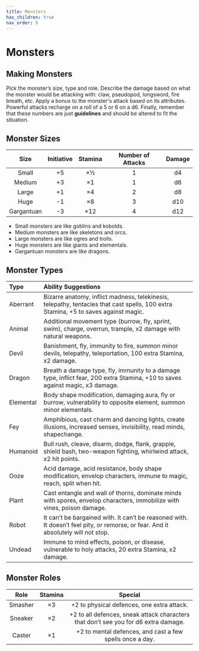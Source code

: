```yaml
---
title: Monsters
has_children: true
nav_order: 9	
---
```


# Monsters

## Making Monsters
Pick the monster’s size, type and role. Describe the damage based on what the monster would be attacking with: claw, pseudopod, longsword, fire breath, etc. Apply a bonus to the monster's attack based on its attributes. Powerful attacks recharge on a roll of a 5 or 6 on a d6. Finally, remember that these numbers are just **guidelines** and should be altered to fit the situation.

## Monster Sizes

| Size       | Initiative | Stamina | Number of Attacks | Damage |
|:----------:|:----------:|:-------:|:-----------------:|:------:|
| Small      | +5         | ×½      | 1                 | d4     |
| Medium     | +3         | ×1      | 1                 | d6     |
| Large      | +1         | ×4      | 2                 | d8     |
| Huge       | -1         | ×8      | 3                 | d10    |
| Gargantuan | -3         | ×12     | 4                 | d12    |

* Small monsters are like goblins and kobolds.
* Medium monsters are like skeletons and orcs.
* Large monsters are like ogres and trolls.
* Huge monsters are like giants and elementals.
* Gargantuan monsters are like dragons.

## Monster Types

| Type      | Ability Suggestions                                                                                                                 |
|:----------|:------------------------------------------------------------------------------------------------------------------------------------|
| Aberrant  | Bizarre anatomy, inflict madness, telekinesis, telepathy, tentacles that cast spells, 100 extra Stamina, +5 to saves against magic. |
| Animal    | Additional movement type (burrow, fly, sprint, swim), charge, overrun, trample, x2 damage with natural weapons.                     |
| Devil     | Banishment, fly, immunity to fire, summon minor devils, telepathy, teleportation, 100 extra Stamina, x2 damage.                     |
| Dragon    | Breath a damage type, fly, immunity to a damage type, inflict fear, 200 extra Stamina, +10 to saves against magic, x3 damage.       |
| Elemental | Body shape modification, damaging aura, fly or burrow, vulnerability to opposite element, summon minor elementals.                  |
| Fey       | Amphibious, cast charm and dancing lights, create illusions, increased senses, invisibility, read minds, shapechange.               |
| Humanoid  | Bull rush, cleave, disarm, dodge, flank, grapple, shield bash, two-weapon fighting, whirlwind attack, x2 hit points.                |
| Ooze      | Acid damage, acid resistance, body shape modification, envelop characters, immune to magic, reach, split when hit.                  |
| Plant     | Cast entangle and wall of thorns, dominate minds with spores, envelop characters, immobilize with vines, poison damage.             |
| Robot     | It can’t be bargained with. It can’t be reasoned with. It doesn’t feel pity, or remorse, or fear. And it absolutely will not stop.  |
| Undead    | Immune to mind effects, poison, or disease, vulnerable to holy attacks, 20 extra Stamina, x2 damage.                                |

## Monster Roles

| Role    | Stamina | Special                                                                             |
|:-------:|:-------:|:-----------------------------------------------------------------------------------:|
| Smasher | ×3      | +2 to physical defences, one extra attack.                                          |
| Sneaker | ×2      | +2 to all defences, sneak attack characters that don’t see you for d6 extra damage. |
| Caster  | ×1      | +2 to mental defences, and cast a few spells once a day.                            |
